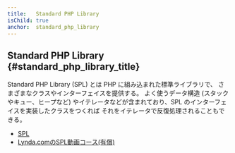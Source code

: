 ```yaml
---
title:   Standard PHP Library
isChild: true
anchor:  standard_php_library
---
```


## Standard PHP Library {#standard_php_library_title}

Standard PHP Library (SPL) とは PHP に組み込まれた標準ライブラリで、
さまざまなクラスやインターフェイスを提供する。
よく使うデータ構造 (スタックやキュー、ヒープなど)
やイテレータなどが含まれており、SPL のインターフェイスを実装したクラスをつくれば
それをイテレータで反復処理されることもできる。

* [SPL][spl]
* [Lynda.comのSPL動画コース(有償)][spllynda]


[spl]: https://secure.php.net/book.spl
[spllynda]: https://www.lynda.com/PHP-tutorials/Up-Running-Standard-PHP-Library/175038-2.html
